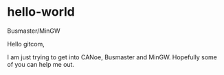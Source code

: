 # hello-world
Busmaster/MinGW

Hello gitcom,

I am just trying to get into CANoe, Busmaster and MinGW.
Hopefully some of you can help me out.
